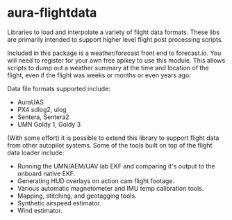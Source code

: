 # aura-flightdata

Libraries to load and interpolate a variety of flight data formats.
These libs are primarily intended to support higher level flight post
processing scripts.

Included in this package is a weather/forecast front end to
forecast.io.  You will need to register for your own free apikey to
use this module.  This allows scripts to dump out a weather summary at
the time and location of the flight, even if the flight was weeks or
months or even years ago.

Data file formats supported include:
* AuraUAS
* PX4 sdlog2, ulog
* Sentera, Sentera2
* UMN Goldy 1, Goldy 3

(With some effort) it is possible to extend this library to support
flight data from other autopilot systems.  Some of the tools built on
top of the flight data loader include:

* Running the UMN/AEM/UAV lab EKF and comparing it's output to the
  onboard native EKF.
* Generating HUD overlays on action cam flight footage.
* Various automatic magnetometer and IMU temp calibration tools.
* Mapping, stitching, and geotagging tools.
* Synthetic airspeed estimator.
* Wind estimator.
